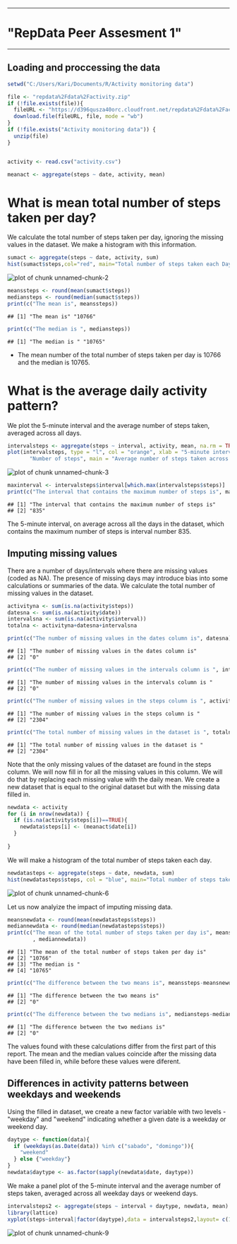 
---
# "RepData Peer Assesment 1"
---

## Loading and proccessing the data

```r
setwd("C:/Users/Kari/Documents/R/Activity monitoring data")

file <- "repdata%2Fdata%2Factivity.zip"
if (!file.exists(file)){
  fileURL <- "https://d396qusza40orc.cloudfront.net/repdata%2Fdata%2Factivity.zip"
  download.file(fileURL, file, mode = "wb")
}  
if (!file.exists("Activity monitoring data")) { 
  unzip(file) 
}


activity <- read.csv("activity.csv")

meanact <- aggregate(steps ~ date, activity, mean)
```

# What is mean total number of steps taken per day?
We calculate the total number of steps taken per day, ignoring the missing values in the dataset. 
We make a histogram with this information.


```r
sumact <- aggregate(steps ~ date, activity, sum)
hist(sumact$steps,col="red", main="Total number of steps taken each Day", xlab="Number of Steps")
```

![plot of chunk unnamed-chunk-2](figure/unnamed-chunk-2-1.png)

```r
meanssteps <- round(mean(sumact$steps))
mediansteps <- round(median(sumact$steps))
print(c("The mean is", meanssteps))
```

```
## [1] "The mean is" "10766"
```

```r
print(c("The median is ", mediansteps))
```

```
## [1] "The median is " "10765"
```
* The mean number of the total number of steps taken per day is 10766 and the median is 10765.


# What is the average daily activity pattern?
 
We plot the 5-minute interval and the average number of steps taken, averaged across all days.

```r
intervalsteps <- aggregate(steps ~ interval, activity, mean, na.rm = TRUE)
plot(intervalsteps, type = "l", col = "orange", xlab = "5-minute interval", ylab = 
       "Number of steps", main = "Average number of steps taken across all days")
```

![plot of chunk unnamed-chunk-3](figure/unnamed-chunk-3-1.png)

```r
maxinterval <- intervalsteps$interval[which.max(intervalsteps$steps)]
print(c("The interval that contains the maximum number of steps is", maxinterval))
```

```
## [1] "The interval that contains the maximum number of steps is"
## [2] "835"
```
The 5-minute interval, on average across all the days in the dataset, which contains the maximum number of steps is interval number 835.

## Imputing missing values

There are a number of days/intervals where there are missing values (coded as NA). The presence of missing days may introduce bias into some calculations or summaries of the data.
We calculate the total number of missing values in the dataset.


```r
activityna <- sum(is.na(activity$steps))
datesna <- sum(is.na(activity$date))
intervalsna <- sum(is.na(activity$interval))
totalna <- activityna+datesna+intervalsna

print(c("The number of missing values in the dates column is", datesna))
```

```
## [1] "The number of missing values in the dates column is"
## [2] "0"
```

```r
print(c("The number of missing values in the intervals column is ", intervalsna))
```

```
## [1] "The number of missing values in the intervals column is "
## [2] "0"
```

```r
print(c("The number of missing values in the steps column is ", activityna))
```

```
## [1] "The number of missing values in the steps column is "
## [2] "2304"
```

```r
print(c("The total number of missing values in the dataset is ", totalna))
```

```
## [1] "The total number of missing values in the dataset is "
## [2] "2304"
```
Note that the only missing values of the dataset are found in the steps column. We will now fill in for all the missing values in this column. We will do that by replacing each missing value with the daily mean. We create a new dataset that is equal to the original dataset but with the missing data filled in.


```r
newdata <- activity
for (i in nrow(newdata)) {
  if (is.na(activity$steps[i])==TRUE){
    newdata$steps[i] <- (meanact$date[i])
  }
  
}
```

We will make a histogram of the total number of steps taken each day.

```r
newdatasteps <- aggregate(steps ~ date, newdata, sum)
hist(newdatasteps$steps, col = "blue", main="Total number of steps taken each Day", xlab="Number of Steps")
```

![plot of chunk unnamed-chunk-6](figure/unnamed-chunk-6-1.png)

Let us now analyize the impact of imputing missing data.

```r
meansnewdata <- round(mean(newdatasteps$steps))
mediannewdata <- round(median(newdatasteps$steps))
print(c("The mean of the total number of steps taken per day is", meansnewdata, "The median is "
        , mediannewdata))
```

```
## [1] "The mean of the total number of steps taken per day is"
## [2] "10766"                                                 
## [3] "The median is "                                        
## [4] "10765"
```

```r
print(c("The difference between the two means is", meanssteps-meansnewdata))
```

```
## [1] "The difference between the two means is"
## [2] "0"
```

```r
print(c("The difference between the two medians is", mediansteps-mediannewdata))
```

```
## [1] "The difference between the two medians is"
## [2] "0"
```
The values found with these calculations differ from the first part of this report. The mean and the median values coincide after the missing data have been filled in, while before these values were diferent. 

## Differences in activity patterns between weekdays and weekends

Using the filled in dataset, we create a new factor variable with two levels - "weekday" and "weekend" indicating whether a given date is a weekday or weekend day.


```r
daytype <- function(data){
  if (weekdays(as.Date(data)) %in% c("sabado", "domingo")){
    "weekend"
  } else {"weekday"}
}
newdata$daytype <- as.factor(sapply(newdata$date, daytype))
```


We make a panel plot of the 5-minute interval and the average number of steps taken, averaged across all weekday days or weekend days.

```r
intervalsteps2 <- aggregate(steps ~ interval + daytype, newdata, mean)
library(lattice)
xyplot(steps~interval|factor(daytype),data = intervalsteps2,layout= c(1,2),type="l")
```

![plot of chunk unnamed-chunk-9](figure/unnamed-chunk-9-1.png)
